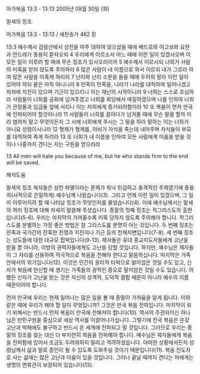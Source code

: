 마가복음 13:3 - 13:13 
2005년 08월 30일 (화)

말세의 징조



마가복음 13:3 - 13:13 / 새찬송가 462 장


13:3 예수께서 감람산에서 성전을 마주 대하여 앉으셨을 때에 베드로와 야고보와 요한과 안드레가 종용히 묻자오되 4 우리에게 이르소서 어느 때에 이런 일이 있겠사오며 이 모든 일이 이루려 할 때에 무슨 징조가 있사오리이까 5 예수께서 이르시되 너희가 사람의 미혹을 받지 않도록 주의하라 6 많은 사람이 내 이름으로 와서 이르되 내가 그로라 하여 많은 사람을 미혹케 하리라 7 난리와 난리 소문을 들을 때에 두려워 말라 이런 일이 있어야 하되 끝은 아직 아니니라 8 민족이 민족을, 나라가 나라를 대적하여 일어나겠고 처처에 지진이 있으며 기근이 있으리니 이는 재난의 시작이니라 9 너희는 스스로 조심하라 사람들이 너희를 공회에 넘겨주겠고 너희를 회당에서 매질하겠으며 나를 인하여 너희가 관장들과 임금들 앞에 서리니 이는 저희에게 증거되려함이라 10 또 복음이 먼저 만국에 전파되어야 할것이니라 11 사람들이 너희를 끌어다가 넘겨줄 때에 무슨 말을 할까 미리 염려치 말고 무엇이든지 그 시에 너희에게 주시는 그 말을 하라 말하는 이는 너희가 아니요 성령이시니라 12 형제가 형제를, 아비가 자식을 죽는데 내어주며 자식들이 부모를 대적하여 죽게 하리라 13 또 너희가 내 이름을 인하여 모든 사람에게 미움을 받을 것이나 나중까지 견디는 자는 구원을 얻으리라

13 All men will hate you because of me, but he who stands firm to the end will be saved.

해석도움





말세의 징조
제자들은 성전 파멸이라는 문제가 워낙 민감하고 충격적인 주제였기에 종용히(사적으로 은밀하게) 예수님께 나왔습니다(3). 그리고 언제 이런 일이 있겠으며, 그 일이 이루어지려 할 때 나타날 징조가 무엇인지를 물었습니다(4). 이에 예수님께서는 말세의 여러 징조에 대해 자세히 말씀해 주셨습니다. 종말의 첫째 징조는 적그리스도의 출현입니다(5-6). 우리는 마지막이 가까울수록 미혹 당하지 않도록 주의해야 합니다. 적그리스도를 분별하는 가장 좋은 방법은 참 그리스도를 분명히 아는 것입니다. 두 번째 징조는 민족과 국가간의 잔혹한 전쟁과 지진이나 기근 등의 천재지변입니다(7-8). 세 번째 징조는 성도들에 대한 대규모 핍박입니다(9-13). 제자들은 유대 종교지도자들에게 고난을 받을 뿐 아니라, 이방의 권력자들에게도 고난을 당할 것입니다. 하지만, 예수님은 제자들이 그 자리를 선용하여 적극적으로 복음을 전해야 한다고 말씀하십니다. 마지막은 가족 안에서의 위기입니다(12). 이것은 인간의 윤리적 타락으로 말미암은 것일 수도 있고, 신자가 복음에 헌신할 때 생기는 가족들의 광적인 증오로 말미암은 것일 수도 있습니다. 어쨌든 신자가 고난을 받는 것은 자신의 성격적, 도덕적 결함 때문이 아니라 예수의 이름 때문이어야 합니다.

먼저 만국에
우리는 현재 일어나는 많은 일을 볼 때 종말이 가까움을 알게 됩니다. 이와 같은 때에 우리가 해야 할 일이 무엇입니까? 그것은 만국 복음 전파입니다. 마지막이 되기 위해서는 반드시 먼저 복음이 만국에 전해져야 합니다(10). 역사의 주관자이신 하나님은 만민구원을 중심으로 세상 역사를 이끌어나가십니다. 그렇기에 천국 복음은 온갖 고난과 박해에도 불구하고 반드시 온 세계에 전파되고 말 것입니다. 그러므로 우리는 종말의 징조를 찾는 대신 더 부지런히 복음을 전파해야 합니다. 예수님은 제자들에게 복음을 전파함에 있어서 조금도 두려워하지 말라고 격려하셨습니다. 어떠한 상황에서든지 성령님께서 삶과 말로 증인이 될 수 있도록 도와주실 것이기 때문입니다(11). 복음 전도자로 사는 삶에는 많은 고난과 미움이 있을 것입니다. 그러나 끝날 때까지 견디는 자에게는 생명의 면류관이 보장되어 있습니다(13).